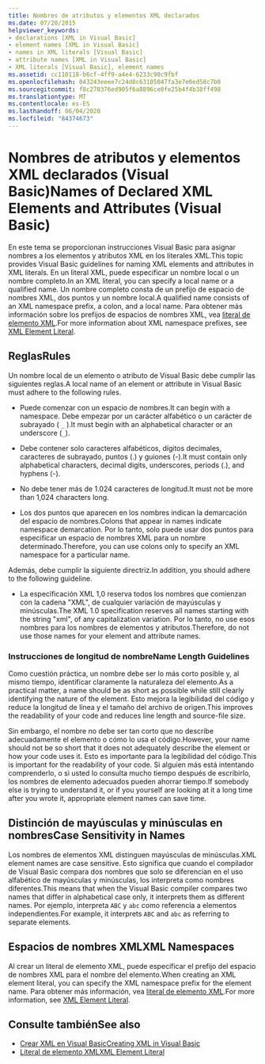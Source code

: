 ```yaml
---
title: Nombres de atributos y elementos XML declarados
ms.date: 07/20/2015
helpviewer_keywords:
- declarations [XML in Visual Basic]
- element names [XML in Visual Basic]
- names in XML literals [Visual Basic]
- attribute names [XML in Visual Basic]
- XML literals [Visual Basic], element names
ms.assetid: cc110118-b6cf-4ff9-a4e4-6233c90c9fbf
ms.openlocfilehash: 043243eeee7c24d8c63105047fa3e7e0ed58c7b0
ms.sourcegitcommit: f8c270376ed905f6a8896ce0fe25b4f4b38ff498
ms.translationtype: MT
ms.contentlocale: es-ES
ms.lasthandoff: 06/04/2020
ms.locfileid: "84374673"
---
```

# <a name="names-of-declared-xml-elements-and-attributes-visual-basic"></a><span data-ttu-id="4a576-102">Nombres de atributos y elementos XML declarados (Visual Basic)</span><span class="sxs-lookup"><span data-stu-id="4a576-102">Names of Declared XML Elements and Attributes (Visual Basic)</span></span>
<span data-ttu-id="4a576-103">En este tema se proporcionan instrucciones Visual Basic para asignar nombres a los elementos y atributos XML en los literales XML.</span><span class="sxs-lookup"><span data-stu-id="4a576-103">This topic provides Visual Basic guidelines for naming XML elements and attributes in XML literals.</span></span>  <span data-ttu-id="4a576-104">En un literal XML, puede especificar un nombre local o un nombre completo.</span><span class="sxs-lookup"><span data-stu-id="4a576-104">In an XML literal, you can specify a local name or a qualified name.</span></span> <span data-ttu-id="4a576-105">Un nombre completo consta de un prefijo de espacio de nombres XML, dos puntos y un nombre local.</span><span class="sxs-lookup"><span data-stu-id="4a576-105">A qualified name consists of an XML namespace prefix, a colon, and a local name.</span></span> <span data-ttu-id="4a576-106">Para obtener más información sobre los prefijos de espacios de nombres XML, vea [literal de elemento XML](../../../language-reference/xml-literals/xml-element-literal.md).</span><span class="sxs-lookup"><span data-stu-id="4a576-106">For more information about XML namespace prefixes, see [XML Element Literal](../../../language-reference/xml-literals/xml-element-literal.md).</span></span>  
  
## <a name="rules"></a><span data-ttu-id="4a576-107">Reglas</span><span class="sxs-lookup"><span data-stu-id="4a576-107">Rules</span></span>  
 <span data-ttu-id="4a576-108">Un nombre local de un elemento o atributo de Visual Basic debe cumplir las siguientes reglas.</span><span class="sxs-lookup"><span data-stu-id="4a576-108">A local name of an element or attribute in Visual Basic must adhere to the following rules.</span></span>  
  
- <span data-ttu-id="4a576-109">Puede comenzar con un espacio de nombres.</span><span class="sxs-lookup"><span data-stu-id="4a576-109">It can begin with a namespace.</span></span> <span data-ttu-id="4a576-110">Debe empezar por un carácter alfabético o un carácter de subrayado ( `_` ).</span><span class="sxs-lookup"><span data-stu-id="4a576-110">It must begin with an alphabetical character or an underscore (`_`).</span></span>  
  
- <span data-ttu-id="4a576-111">Debe contener solo caracteres alfabéticos, dígitos decimales, caracteres de subrayado, puntos (.) y guiones (-).</span><span class="sxs-lookup"><span data-stu-id="4a576-111">It must contain only alphabetical characters, decimal digits, underscores, periods (.), and hyphens (-).</span></span>  
  
- <span data-ttu-id="4a576-112">No debe tener más de 1.024 caracteres de longitud.</span><span class="sxs-lookup"><span data-stu-id="4a576-112">It must not be more than 1,024 characters long.</span></span>  
  
- <span data-ttu-id="4a576-113">Los dos puntos que aparecen en los nombres indican la demarcación del espacio de nombres.</span><span class="sxs-lookup"><span data-stu-id="4a576-113">Colons that appear in names indicate namespace demarcation.</span></span> <span data-ttu-id="4a576-114">Por lo tanto, solo puede usar dos puntos para especificar un espacio de nombres XML para un nombre determinado.</span><span class="sxs-lookup"><span data-stu-id="4a576-114">Therefore, you can use colons only to specify an XML namespace for a particular name.</span></span>  
  
 <span data-ttu-id="4a576-115">Además, debe cumplir la siguiente directriz.</span><span class="sxs-lookup"><span data-stu-id="4a576-115">In addition, you should adhere to the following guideline.</span></span>  
  
- <span data-ttu-id="4a576-116">La especificación XML 1,0 reserva todos los nombres que comienzan con la cadena "XML", de cualquier variación de mayúsculas y minúsculas.</span><span class="sxs-lookup"><span data-stu-id="4a576-116">The XML 1.0 specification reserves all names starting with the string "xml", of any capitalization variation.</span></span> <span data-ttu-id="4a576-117">Por lo tanto, no use esos nombres para los nombres de elementos y atributos.</span><span class="sxs-lookup"><span data-stu-id="4a576-117">Therefore, do not use those names for your element and attribute names.</span></span>  
  
### <a name="name-length-guidelines"></a><span data-ttu-id="4a576-118">Instrucciones de longitud de nombre</span><span class="sxs-lookup"><span data-stu-id="4a576-118">Name Length Guidelines</span></span>  
 <span data-ttu-id="4a576-119">Como cuestión práctica, un nombre debe ser lo más corto posible y, al mismo tiempo, identificar claramente la naturaleza del elemento.</span><span class="sxs-lookup"><span data-stu-id="4a576-119">As a practical matter, a name should be as short as possible while still clearly identifying the nature of the element.</span></span> <span data-ttu-id="4a576-120">Esto mejora la legibilidad del código y reduce la longitud de línea y el tamaño del archivo de origen.</span><span class="sxs-lookup"><span data-stu-id="4a576-120">This improves the readability of your code and reduces line length and source-file size.</span></span>  
  
 <span data-ttu-id="4a576-121">Sin embargo, el nombre no debe ser tan corto que no describe adecuadamente el elemento o cómo lo usa el código.</span><span class="sxs-lookup"><span data-stu-id="4a576-121">However, your name should not be so short that it does not adequately describe the element or how your code uses it.</span></span> <span data-ttu-id="4a576-122">Esto es importante para la legibilidad del código.</span><span class="sxs-lookup"><span data-stu-id="4a576-122">This is important for the readability of your code.</span></span> <span data-ttu-id="4a576-123">Si alguien más está intentando comprenderlo, o si usted lo consulta mucho tiempo después de escribirlo, los nombres de elemento adecuados pueden ahorrar tiempo.</span><span class="sxs-lookup"><span data-stu-id="4a576-123">If somebody else is trying to understand it, or if you yourself are looking at it a long time after you wrote it, appropriate element names can save time.</span></span>  
  
## <a name="case-sensitivity-in-names"></a><span data-ttu-id="4a576-124">Distinción de mayúsculas y minúsculas en nombres</span><span class="sxs-lookup"><span data-stu-id="4a576-124">Case Sensitivity in Names</span></span>  
 <span data-ttu-id="4a576-125">Los nombres de elementos XML distinguen mayúsculas de minúsculas.</span><span class="sxs-lookup"><span data-stu-id="4a576-125">XML element names are case sensitive.</span></span> <span data-ttu-id="4a576-126">Esto significa que cuando el compilador de Visual Basic compara dos nombres que solo se diferencian en el uso alfabético de mayúsculas y minúsculas, los interpreta como nombres diferentes.</span><span class="sxs-lookup"><span data-stu-id="4a576-126">This means that when the Visual Basic compiler compares two names that differ in alphabetical case only, it interprets them as different names.</span></span> <span data-ttu-id="4a576-127">Por ejemplo, interpreta `ABC` y `abc` como referencia a elementos independientes.</span><span class="sxs-lookup"><span data-stu-id="4a576-127">For example, it interprets `ABC` and `abc` as referring to separate elements.</span></span>  
  
## <a name="xml-namespaces"></a><span data-ttu-id="4a576-128">Espacios de nombres XML</span><span class="sxs-lookup"><span data-stu-id="4a576-128">XML Namespaces</span></span>  
 <span data-ttu-id="4a576-129">Al crear un literal de elemento XML, puede especificar el prefijo del espacio de nombres XML para el nombre del elemento.</span><span class="sxs-lookup"><span data-stu-id="4a576-129">When creating an XML element literal, you can specify the XML namespace prefix for the element name.</span></span> <span data-ttu-id="4a576-130">Para obtener más información, vea [literal de elemento XML](../../../language-reference/xml-literals/xml-element-literal.md).</span><span class="sxs-lookup"><span data-stu-id="4a576-130">For more information, see [XML Element Literal](../../../language-reference/xml-literals/xml-element-literal.md).</span></span>  
  
## <a name="see-also"></a><span data-ttu-id="4a576-131">Consulte también</span><span class="sxs-lookup"><span data-stu-id="4a576-131">See also</span></span>

- [<span data-ttu-id="4a576-132">Crear XML en Visual Basic</span><span class="sxs-lookup"><span data-stu-id="4a576-132">Creating XML in Visual Basic</span></span>](creating-xml.md)
- [<span data-ttu-id="4a576-133">Literal de elemento XML</span><span class="sxs-lookup"><span data-stu-id="4a576-133">XML Element Literal</span></span>](../../../language-reference/xml-literals/xml-element-literal.md)

